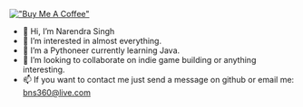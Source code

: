 [!["Buy Me A Coffee"](https://www.buymeacoffee.com/assets/img/custom_images/orange_img.png)](https://www.buymeacoffee.com/?via=bns360V)

- 👋 Hi, I’m Narendra Singh
- 👀 I’m interested in almost everything.
- 🌱 I’m a Pythoneer currently learning Java.
- 💞️ I’m looking to collaborate on indie game building or anything interesting.
- 📫 If you want to contact me just send a message on github or email me: bns360@live.com

<!---
Spartanlasergun/Spartanlasergun is a ✨ special ✨ repository because its `README.md` (this file) appears on your GitHub profile.
You can click the Preview link to take a look at your changes.
--->
